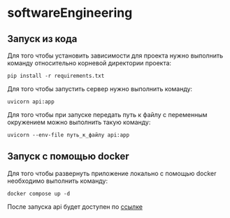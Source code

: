 # softwareEngineering

## Запуск из кода
Для того чтобы установить зависимости для проекта нужно выполнить команду относительно корневой директории проекта:
```
pip install -r requirements.txt
```

Для того чтобы запустить сервер нужно выполнить команду: 
```
uvicorn api:app
```

Для того чтобы при запуске передать путь к файлу с переменным окружением можно выполнить такую команду:

```
uvicorn --env-file путь_к_файлу api:app
```
## Запуск с помощью docker
Для того чтобы развернуть приложение локально с помощью docker необходимо выполнить команду:
```
docker compose up -d
```

После запуска api будет доступен по [ссылке](http://localhost:81/docs#/)